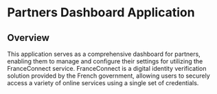 # Partners Dashboard Application

## Overview

This application serves as a comprehensive dashboard for partners, enabling them to manage and configure their settings for utilizing the FranceConnect service. FranceConnect is a digital identity verification solution provided by the French government, allowing users to securely access a variety of online services using a single set of credentials.

